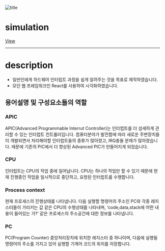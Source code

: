 ![title](https://user-images.githubusercontent.com/46894554/83957388-27daae80-a8a3-11ea-8022-7d67756361b4.png)
# simulation

[View](https://SteelEyebrows.github.io/HW_interrupt_simulation/)

___
# description

- 일반인에게 하드웨어 인터럽트 과정을 쉽게 알려주는 것을 목표로 제작하였습니다. 
- 모던 웹 프레임워크인 React를 사용하여 시각화하였습니다. 

## 용어설명 및 구성요소들의 역할
### APIC
APIC(Advanced Programmable Interrut Controller)는 인터럽트를 더 섬세하게 관리할 수 있는 인터럽트 컨트롤러입니다. 컴퓨터분야가 발전함에 따라 새로운 주변장치들이 개발되면서 처리해야할 인터럽트들의 종류가 많아졌고, IRQ충돌 문제가 많아졌습니다. 때문에 기존의 PIC에서 더 향상된 Advanced PIC가 만들어지게 되었습니다.

### CPU
인터럽트는 CPU의 작업 중에 일어납니다. CPU는 하나의 작업만 할 수 있기 때문에 현재 진행중인 작업을 일시적으로 중단하고, 요청된 인터럽트를 수행합니다.

### Process context
현재 프로세스의 진행상태를 나타냅니다. 다음 실행할 명령어의 주소인 PC와 각종 레지스터들이 가리키는 값 같은 CPU의 수행상태를 나타내며, ‘code,data,stack에 어떤 내용이 들어있는 가?‘ 같은 프로세스의 주소공간에 대한 정보를 나타냅니다.

### PC
PC(Program Counter) 중앙처리장치에 위치한 레지스터 중 하나이며, 다음에 실행될 명령어의 주소를 가지고 있어 실행할 기계어 코드의 위치를 저장합니다.

